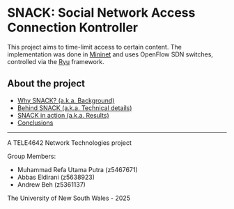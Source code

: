 SNACK: Social Network Access Connection Kontroller
=============================================

This project aims to time-limit access to certain content. The implementation was done in [Mininet](https://mininet.org)
and uses OpenFlow SDN switches, controlled via the [Ryu](https://ryu-sdn.org/) framework.


About the project
------------------
- [Why SNACK? (a.k.a. Background)](Background.md)
- [Behind SNACK (a.k.a. Technical details)](TechnicalDetails.md)
- [SNACK in action (a.k.a. Results)](Results.md)
- [Conclusions](Conclusions.md)

- - -

A TELE4642 Network Technologies project

Group Members:
- Muhammad Refa Utama Putra (z5467671)
- Abbas Eldirani (z5638923)
- Andrew Beh (z5361137)

The University of New South Wales - 2025
